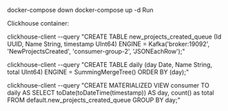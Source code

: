docker-compose down
docker-compose up -d
Run

Clickhouse container:

clickhouse-client --query "CREATE TABLE new_projects_created_queue (Id UUID, Name String, timestamp UInt64) ENGINE = Kafka('broker:19092', 'NewProjectsCreated', 'consumer-group-2', 'JSONEachRow');"

clickhouse-client --query "CREATE TABLE daily (day Date, Name String, total UInt64) ENGINE = SummingMergeTree() ORDER BY (day);"

clickhouse-client --query "CREATE MATERIALIZED VIEW consumer TO daily AS SELECT toDate(toDateTime(timestamp)) AS day, count() as total FROM default.new_projects_created_queue GROUP BY day;"